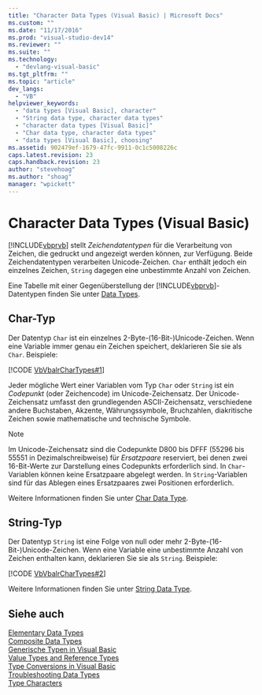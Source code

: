 ```yaml
---
title: "Character Data Types (Visual Basic) | Microsoft Docs"
ms.custom: ""
ms.date: "11/17/2016"
ms.prod: "visual-studio-dev14"
ms.reviewer: ""
ms.suite: ""
ms.technology: 
  - "devlang-visual-basic"
ms.tgt_pltfrm: ""
ms.topic: "article"
dev_langs: 
  - "VB"
helpviewer_keywords: 
  - "data types [Visual Basic], character"
  - "String data type, character data types"
  - "character data types [Visual Basic]"
  - "Char data type, character data types"
  - "data types [Visual Basic], choosing"
ms.assetid: 902479ef-1679-47fc-9911-0c1c5008226c
caps.latest.revision: 23
caps.handback.revision: 23
author: "stevehoag"
ms.author: "shoag"
manager: "wpickett"
---
```

# Character Data Types (Visual Basic)
[!INCLUDE[vbprvb](../../../../csharp/programming-guide/concepts/linq/includes/vbprvb_md.md)] stellt *Zeichendatentypen* für die Verarbeitung von Zeichen, die gedruckt und angezeigt werden können, zur Verfügung.  Beide Zeichendatentypen verarbeiten Unicode\-Zeichen. `Char` enthält jedoch ein einzelnes Zeichen, `String` dagegen eine unbestimmte Anzahl von Zeichen.  
  
 Eine Tabelle mit einer Gegenüberstellung der [!INCLUDE[vbprvb](../../../../csharp/programming-guide/concepts/linq/includes/vbprvb_md.md)]\-Datentypen finden Sie unter [Data Types](../../../../visual-basic/language-reference/data-types/data-type-summary.md).  
  
## Char\-Typ  
 Der Datentyp `Char` ist ein einzelnes 2\-Byte\-\(16\-Bit\-\)Unicode\-Zeichen.  Wenn eine Variable immer genau ein Zeichen speichert, deklarieren Sie sie als `Char`.  Beispiele:  
  
 [!CODE [VbVbalrCharTypes#1](../CodeSnippet/VS_Snippets_VBCSharp/vbvbalrchartypes#1)]  
  
 Jeder mögliche Wert einer Variablen vom Typ `Char` oder `String` ist ein *Codepunkt* \(oder Zeichencode\) im Unicode\-Zeichensatz.  Der Unicode\-Zeichensatz umfasst den grundlegenden ASCII\-Zeichensatz, verschiedene andere Buchstaben, Akzente, Währungssymbole, Bruchzahlen, diakritische Zeichen sowie mathematische und technische Symbole.  
  
> [!NOTE]
>  Im Unicode\-Zeichensatz sind die Codepunkte D800 bis DFFF \(55296 bis 55551 in Dezimalschreibweise\) für *Ersatzpaare* reserviert, bei denen zwei 16\-Bit\-Werte zur Darstellung eines Codepunkts erforderlich sind.  In `Char`\-Variablen können keine Ersatzpaare abgelegt werden. In `String`\-Variablen sind für das Ablegen eines Ersatzpaares zwei Positionen erforderlich.  
  
 Weitere Informationen finden Sie unter [Char Data Type](../../../../visual-basic/language-reference/data-types/char-data-type.md).  
  
## String\-Typ  
 Der Datentyp `String` ist eine Folge von null oder mehr 2\-Byte\-\(16\-Bit\-\)Unicode\-Zeichen.  Wenn eine Variable eine unbestimmte Anzahl von Zeichen enthalten kann, deklarieren Sie sie als `String`.  Beispiele:  
  
 [!CODE [VbVbalrCharTypes#2](../CodeSnippet/VS_Snippets_VBCSharp/vbvbalrchartypes#2)]  
  
 Weitere Informationen finden Sie unter [String Data Type](../../../../visual-basic/language-reference/data-types/string-data-type.md).  
  
## Siehe auch  
 [Elementary Data Types](../../../../visual-basic/programming-guide/language-features/data-types/elementary-data-types.md)   
 [Composite Data Types](../../../../visual-basic/programming-guide/language-features/data-types/composite-data-types.md)   
 [Generische Typen in Visual Basic](../../../../visual-basic/programming-guide/language-features/data-types/generic-types.md)   
 [Value Types and Reference Types](../../../../visual-basic/programming-guide/language-features/data-types/value-types-and-reference-types.md)   
 [Type Conversions in Visual Basic](../../../../visual-basic/programming-guide/language-features/data-types/type-conversions.md)   
 [Troubleshooting Data Types](../../../../visual-basic/programming-guide/language-features/data-types/troubleshooting-data-types.md)   
 [Type Characters](../../../../visual-basic/programming-guide/language-features/data-types/type-characters.md)